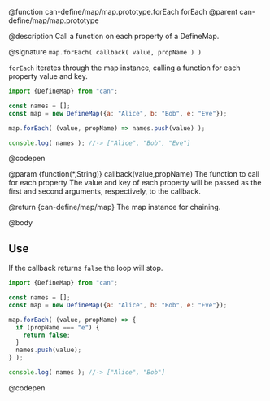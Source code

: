 @function can-define/map/map.prototype.forEach forEach
@parent can-define/map/map.prototype

@description Call a function on each property of a DefineMap.

@signature `map.forEach( callback( value, propName ) )`

  `forEach` iterates through the map instance, calling a function
  for each property value and key.

  ```js
  import {DefineMap} from "can";

  const names = [];
  const map = new DefineMap({a: "Alice", b: "Bob", e: "Eve"});

  map.forEach( (value, propName) => names.push(value) );

  console.log( names ); //-> ["Alice", "Bob", "Eve"]
  ```
  @codepen

  @param {function(*,String)} callback(value,propName) The function to call for each property
  The value and key of each property will be passed as the first and second
  arguments, respectively, to the callback.

  @return {can-define/map/map} The map instance for chaining.

@body

## Use

If the callback returns `false` the loop will stop.

```js
import {DefineMap} from "can";

const names = [];
const map = new DefineMap({a: "Alice", b: "Bob", e: "Eve"});

map.forEach( (value, propName) => {
  if (propName === "e") {
    return false;
  }
  names.push(value);
} );

console.log( names ); //-> ["Alice", "Bob"]
```
@codepen
